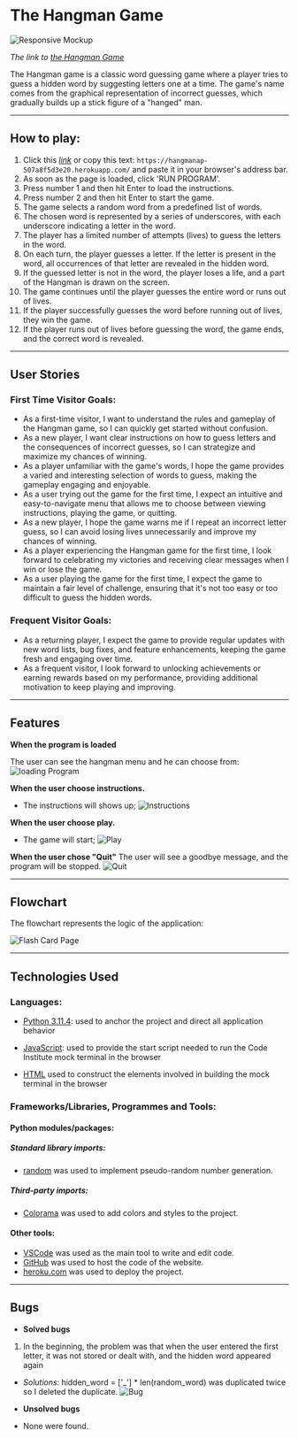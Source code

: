 # The Hangman Game

![Responsive Mockup](documentation/hangman-responsive.png)

*The link to [the Hangman Game](https://hangmanap-507a8f5d3e20.herokuapp.com/)*

The Hangman game is a classic word guessing game where a player tries to guess a hidden word by suggesting letters one at a time. The game's name comes from the graphical representation of incorrect guesses, which gradually builds up a stick figure of a "hanged" man.

---

## How to play:

  1. Click this *[link](https://hangmanap-507a8f5d3e20.herokuapp.com/)* or copy this text: `https://hangmanap-507a8f5d3e20.herokuapp.com/` and paste it in your browser's address bar.
  1. As soon as the page is loaded, click 'RUN PROGRAM'.
  1. Press number 1 and then hit Enter to load the instructions.
  1. Press number 2 and then hit Enter to start the game.
  1. The game selects a random word from a predefined list of words.
  1. The chosen word is represented by a series of underscores, with each underscore indicating a letter in the word.
  1. The player has a limited number of attempts (lives) to guess the letters in the word.
  1. On each turn, the player guesses a letter. If the letter is present in the word, all occurrences of that letter are revealed in the hidden word.
  1. If the guessed letter is not in the word, the player loses a life, and a part of the Hangman is drawn on the screen.
  1. The game continues until the player guesses the entire word or runs out of lives.
  1. If the player successfully guesses the word before running out of lives, they win the game.
  1. If the player runs out of lives before guessing the word, the game ends, and the correct word is revealed.


---

## User Stories
### First Time Visitor Goals:
* As a first-time visitor, I want to understand the rules and gameplay of the Hangman game, so I can quickly get started without confusion.
* As a new player, I want clear instructions on how to guess letters and the consequences of incorrect guesses, so I can strategize and maximize my chances of winning.
* As a player unfamiliar with the game's words, I hope the game provides a varied and interesting selection of words to guess, making the gameplay engaging and enjoyable.
* As a user trying out the game for the first time, I expect an intuitive and easy-to-navigate menu that allows me to choose between viewing instructions, playing the game, or quitting.
* As a new player, I hope the game warns me if I repeat an incorrect letter guess, so I can avoid losing lives unnecessarily and improve my chances of winning.
* As a player experiencing the Hangman game for the first time, I look forward to celebrating my victories and receiving clear messages when I win or lose the game.
* As a user playing the game for the first time, I expect the game to maintain a fair level of challenge, ensuring that it's not too easy or too difficult to guess the hidden words.

### Frequent Visitor Goals:
* As a returning player, I expect the game to provide regular updates with new word lists, bug fixes, and feature enhancements, keeping the game fresh and engaging over time.
* As a frequent visitor, I look forward to unlocking achievements or earning rewards based on my performance, providing additional motivation to keep playing and improving. 

---

## Features

 **When the program is loaded**

The user can see the hangman menu and he can choose from:
![loading Program](documentation/loaded.png)

**When the user choose instructions.**
- The instructions will shows up;
![Instructions](documentation/instructions.png)

**When the user choose play.**
- The game will start;
![Play](documentation/play.png)

**When the user chose "Quit"**
The user will see a goodbye message, and the program will be stopped.
![Quit](documentation/quit.png)

---

## Flowchart

The flowchart represents the logic of the application:

  ![Flash Card Page](documentation/flowchart.png)

---

## Technologies Used

### Languages:

- [Python 3.11.4](https://www.python.org/downloads/release/python-3114/): used to anchor the project and direct all application behavior

- [JavaScript](https://www.javascript.com/): used to provide the start script needed to run the Code Institute mock terminal in the browser

- [HTML](https://developer.mozilla.org/en-US/docs/Web/HTML) used to construct the elements involved in building the mock terminal in the browser

### Frameworks/Libraries, Programmes and Tools:
#### Python modules/packages:

##### Standard library imports:

- [random](https://docs.python.org/3/library/random.html) was used to implement pseudo-random number generation.

##### Third-party imports:

- [Colorama](https://pypi.org/project/colorama/) was used to add colors and styles to the project.

#### Other tools:

- [VSCode](https://code.visualstudio.com/) was used as the main tool to write and edit code.
- [GitHub](https://github.com/) was used to host the code of the website.
- [heroku.com](https://www.heroku.com/) was used to deploy the project.


---

## Bugs

+ **Solved bugs**
1. In the beginning, the problem was that when the user entered the first letter, it was not stored or dealt with, and the hidden word appeared again

- *Solutions:* hidden_word = ['_'] * len(random_word)  was duplicated twice so I deleted the duplicate.
![Bug](documentation/bug.png)

+ **Unsolved bugs**
- None were found.
